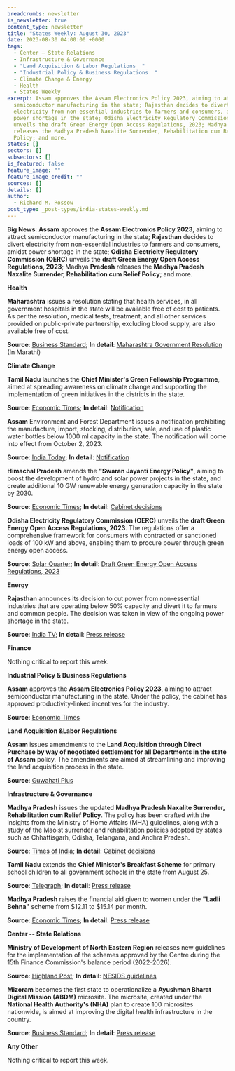```yaml
---
breadcrumbs: newsletter
is_newsletter: true
content_type: newsletter
title: "States Weekly: August 30, 2023"
date: 2023-08-30 04:00:00 +0000
tags:
  - Center – State Relations 
  - Infrastructure & Governance  
  - "Land Acquisition & Labor Regulations  "
  - "Industrial Policy & Business Regulations  "
  - Climate Change & Energy
  - Health 
  - States Weekly
excerpt: Assam approves the Assam Electronics Policy 2023, aiming to attract
  semiconductor manufacturing in the state; Rajasthan decides to divert
  electricity from non-essential industries to farmers and consumers, amidst
  power shortage in the state; Odisha Electricity Regulatory Commission (OERC)
  unveils the draft Green Energy Open Access Regulations, 2023; Madhya Pradesh
  releases the Madhya Pradesh Naxalite Surrender, Rehabilitation cum Relief
  Policy; and more.
states: []
sectors: []
subsectors: []
is_featured: false
feature_image: ""
feature_image_credit: ""
sources: []
details: []
author:
  - Richard M. Rossow
post_type: _post-types/india-states-weekly.md
---
```

**Big News**: **Assam** approves the **Assam Electronics Policy 2023**, aiming to attract semiconductor manufacturing in the state; **Rajasthan** decides to divert electricity from non-essential industries to farmers and consumers, amidst power shortage in the state; **Odisha Electricity Regulatory Commission (OERC)** unveils the **draft Green Energy Open Access Regulations, 2023**; Madhya **Pradesh** releases the **Madhya Pradesh Naxalite Surrender, Rehabilitation cum Relief Policy**; and more.

**Health**

**Maharashtra** issues a resolution stating that health services, in all government hospitals in the state will be available free of cost to patients. As per the resolution, medical tests, treatment, and all other services provided on public-private partnership, excluding blood supply, are also available free of cost. 

**Source**: [Business Standard](https://www.business-standard.com/india-news/maharashtra-govt-issues-order-on-free-of-cost-treatment-at-public-hospitals-123082301130_1.html); **In detail**: [Maharashtra Government Resolution](https://gr.maharashtra.gov.in/Site/Upload/Government%20Resolutions/English/202308231324241917.pdf) (In Marathi)

**Climate Change**

**Tamil Nadu** launches the **Chief Minister's Green Fellowship Programme**, aimed at spreading awareness on climate change and supporting the implementation of green initiatives in the districts in the state. 

**Source**: [Economic Times](https://energy.economictimes.indiatimes.com/news/renewable/tn-cm-launches-green-fellowship-programme/102910519); **In detail**: [Notification](https://www.environment.tn.gov.in/template/news/CMGFP%20Notification%20-%20Green%20Fellow.pdf)

**Assam** Environment and Forest Department issues a notification prohibiting the manufacture, import, stocking, distribution, sale, and use of plastic water bottles below 1000 ml capacity in the state. The notification will come into effect from October 2, 2023. 

**Source**: [India Today](https://www.indiatodayne.in/assam/story/assam-government-imposes-blanket-ban-on-distribution-and-sale-of-water-bottles-below-1000-ml-capacity-effective-october-2-640130-2023-08-25); **In detail**: [Notification](https://environmentandforest.assam.gov.in/sites/default/files/swf_utility_folder/departments/envforest_lipl_in_oid_3/menu/document/ecf_no.338122.24_dtd._23.08.2023.pdf)

**Himachal Pradesh** amends the **"Swaran Jayanti Energy Policy"**, aiming to boost the development of hydro and solar power projects in the state, and create additional 10 GW renewable energy generation capacity in the state by 2030. 

**Source**: [Economic Times](https://energy.economictimes.indiatimes.com/news/renewable/himachal-cabinet-decides-to-amend-saran-jayanti-energy-policy/102960652); **In detail**: [Cabinet decisions](http://himachalpr.gov.in/OneNews.aspx?Language=1&ID=29814)

**Odisha Electricity Regulatory Commission (OERC)** unveils the **draft Green Energy Open Access Regulations, 2023**. The regulations offer a comprehensive framework for consumers with contracted or sanctioned loads of 100 kW and above, enabling them to procure power through green energy open access. 

**Source**: [Solar Quarter](https://solarquarter.com/2023/08/22/odishas-new-draft-regulations-pave-way-for-green-energy-access/); **In detail**: [Draft Green Energy Open Access Regulations, 2023](https://www.orierc.org/(S(2ytlkfcoi2fms1okgfu4rfxk))/UploadData/LatestUpdates/2460efe8-a6b0-40e0-96b5-686f836aa0e6.pdf)

**Energy**

**Rajasthan** announces its decision to cut power from non-essential industries that are operating below 50% capacity and divert it to farmers and common people. The decision was taken in view of the ongoing power shortage in the state. 

**Source**: [India TV](https://www.indiatvnews.com/rajasthan/rajasthan-govt-to-cut-power-of-industries-farmers-common-people-power-demand-2023-08-23-888429); **In detail**: [Press release](https://dipr.rajasthan.gov.in/press-release-detail/120376/85)

**Finance**

Nothing critical to report this week.

**Industrial Policy & Business Regulations**

**Assam** approves the **Assam Electronics Policy 2023**, aiming to attract semiconductor manufacturing in the state. Under the policy, the cabinet has approved productivity-linked incentives for the industry. 

**Source**: [Economic Times](https://economictimes.indiatimes.com/news/india/assam-government-approves-semiconductor-pli-policy-to-attract-investments/articleshow/103070861.cms)

**Land Acquisition &Labor Regulations**

**Assam** issues amendments to the **Land Acquisition through Direct Purchase by way of negotiated settlement for all Departments in the state of Assam** policy. The amendments are aimed at streamlining and improving the land acquisition process in the state. 

**Source**: [Guwahati Plus](https://guwahatiplus.com/assam/assam-introduces-streamlined-land-acquisition-policy-for-efficient-negotiated-settlements)

**Infrastructure & Governance** 

**Madhya Pradesh** issues the updated **Madhya Pradesh Naxalite Surrender, Rehabilitation cum Relief Policy**. The policy has been crafted with the insights from the Ministry of Home Affairs (MHA) guidelines, along with a study of the Maoist surrender and rehabilitation policies adopted by states such as Chhattisgarh, Odisha, Telangana, and Andhra Pradesh. 

**Source**: [Times of India](https://timesofindia.indiatimes.com/city/bhopal/madhya-pradesh-unveils-renewed-maoist-surrender-and-rehabilitation-policy/articleshow/103063582.cms); **In detail**: [Cabinet decisions](https://www.mpinfo.org/Home/CabinetDetails?newsid=230822S13&fontname=FontEnglish&LocID=32&pubdate=08/22/2023)

**Tamil Nadu** extends the **Chief Minister's Breakfast Scheme** for primary school children to all government schools in the state from August 25. 

**Source**: [Telegraph](https://www.telegraphindia.com/india/chief-minister-m-k-stalin-launches-expansion-of-breakfast-scheme-for-tamil-nadu-govt-school-students/cid/1961602); **In detail**: [Press release](https://cdn.s3waas.gov.in/s3c81e728d9d4c2f636f067f89cc14862c/uploads/2023/08/2023082526.pdf)

**Madhya Pradesh** raises the financial aid given to women under the **"Ladli Behna"** scheme from $12.11 to $15.14 per month.  

**Source**: [Economic Times](https://energy.economictimes.indiatimes.com/news/oil-and-gas/mp-cm-announces-ladli-behna-yojana-aid-hike-subsidised-cylinders-35-pc-job-reservation-for-women-ahead-of-assembly-polls/103115216); **In detail**: [Press release](https://www.mpinfo.org/Home/TodaysNews#Rs.-1250-per-month-to-Ladli-Bahana-from-October---C.M.-Shri-Chouhan-20230827N95)

**Center -- State Relations**

**Ministry of Development of North Eastern Region** releases new guidelines for the implementation of the schemes approved by the Centre during the 15th Finance Commission's balance period (2022-2026). 

**Source**: [Highland Post](https://highlandpost.com/doner-ministry-releases-new-guidelines-on-nesids-nec-schemes/); **In detail**: [NESIDS guidelines](https://mdoner.gov.in/contentimages/files/GUIDELINES-FOR-NESIDS-(OTRI)-1.pdf)

**Mizoram** becomes the first state to operationalize a **Ayushman Bharat Digital Mission (ABDM)** microsite. The microsite, created under the **National Health Authority's (NHA)** plan to create 100 microsites nationwide, is aimed at improving the digital health infrastructure in the country. 

**Source**: [Business Standard](https://www.business-standard.com/health/first-abdm-microsite-under-nha-100-microsites-project-launched-in-mizoram-123082300324_1.html); **In detail**: [Press release](https://pib.gov.in/PressReleaseIframePage.aspx?PRID=1951299)

**Any Other**

Nothing critical to report this week.

